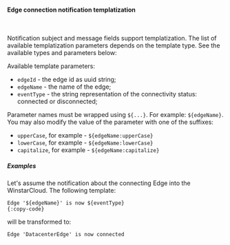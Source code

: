 #### Edge connection notification templatization

<div class="divider"></div>
<br/>

Notification subject and message fields support templatization.
The list of available templatization parameters depends on the template type.
See the available types and parameters below:

Available template parameters:

* `edgeId` - the edge id as uuid string;
* `edgeName` - the name of the edge;
* `eventType` - the string representation of the connectivity status: connected or disconnected;

Parameter names must be wrapped using `${...}`. For example: `${edgeName}`.
You may also modify the value of the parameter with one of the suffixes:

* `upperCase`, for example - `${edgeName:upperCase}`
* `lowerCase`, for example - `${edgeName:lowerCase}`
* `capitalize`, for example - `${edgeName:capitalize}`

<div class="divider"></div>

##### Examples

Let's assume the notification about the connecting Edge into the WinstarCloud.
The following template:

```text
Edge '${edgeName}' is now ${eventType}
{:copy-code}
```

will be transformed to:

```text
Edge 'DatacenterEdge' is now connected
```

<br/>

<br>
<br>
